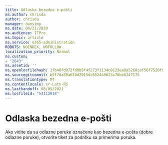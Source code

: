 ```yaml
---
title: Odlaska bezedna e-pošti
ms.author: chrisda
author: chrisda
manager: dansimp
ms.date: 04/21/2020
ms.audience: ITPro
ms.topic: article
ms.service: o365-administration
ROBOTS: NOINDEX, NOFOLLOW
localization_priority: Normal
ms.custom:
- "2643"
ms.assetid: ''
ms.openlocfilehash: 1fb48fd972fd0b5f4f273f1134c8122ee9a5260cef56f7520f0da066cb230012
ms.sourcegitcommit: b5f7da89a650d2915dc652449623c78be6247175
ms.translationtype: MT
ms.contentlocale: sr-Latn-RS
ms.lasthandoff: 08/05/2021
ms.locfileid: "54112818"
---
```

# <a name="outbound-spam"></a>Odlaska bezedna e-pošti

Ako vidite da su odlazne poruke označene kao bezedna e-pošta (dobre odlazne poruke), otvorite tiket za podršku sa primerima poruka.
